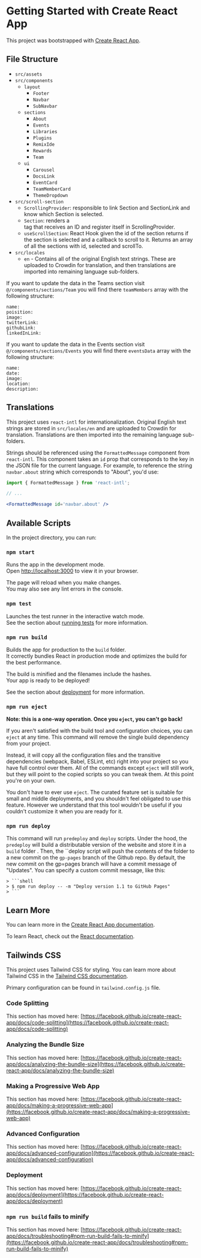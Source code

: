 # Getting Started with Create React App

This project was bootstrapped with [Create React App](https://github.com/facebook/create-react-app).

## File Structure

- `src/assets`
- `src/components`
  - `layout`
    - `Footer`
    - `Navbar`
    - `SubNavbar`
  - `sections`
    - `About`
    - `Events`
    - `Libraries`
    - `Plugins`
    - `RemixIde`
    - `Rewards`
    - `Team`
  - `ui`
    - `Carousel`
    - `DocsLink`
    - `EventCard`
    - `TeamMemberCard`
    - `ThemeDropdown`
- `src/scroll-section`
  - `ScrollingProvider`: responsible to link Section and SectionLink and know which Section is selected.
  - `Section`: renders a <section /> tag that receives an ID and register itself in ScrollingProvider.
  - `useScrollSection`: React Hook given the id of the section returns if the section is selected and a callback to scroll to it. Returns an array of all the sections with id, selected and scrollTo.
- `src/locales`
  - `en` - Contains all of the original English text strings. These are uploaded to Crowdin for translation, and then translations are imported into remaining language sub-folders.
  
If you want to update the data in the Teams section visit `@/components/sections/Team` you will find there `teamMembers` array with the following structure:

```
name: 
poisition:
image:
twitterLink:
githubLink:
linkedInLink:
```

If you want to update the data in the Events section visit `@/components/sections/Events` you will find there `eventsData` array with the following structure:

```
name:
date:
image:
location: 
description:
```

## Translations

This project uses `react-intl` for internationalization. Original English text strings are stored in `src/locales/en` and are uploaded to Crowdin for translation. Translations are then imported into the remaining language sub-folders.

Strings should be referenced using the `FormattedMessage` component from `react-intl`. This component takes an `id` prop that corresponds to the key in the JSON file for the current language. For example, to reference the string `navbar.about` string which corresponds to "About", you'd use:

```jsx
import { FormattedMessage } from 'react-intl';

// ...

<FormattedMessage id='navbar.about' />
```

## Available Scripts

In the project directory, you can run:

### `npm start`

Runs the app in the development mode.\
Open [http://localhost:3000](http://localhost:3000) to view it in your browser.

The page will reload when you make changes.\
You may also see any lint errors in the console.

### `npm test`

Launches the test runner in the interactive watch mode.\
See the section about [running tests](https://facebook.github.io/create-react-app/docs/running-tests) for more information.

### `npm run build`

Builds the app for production to the `build` folder.\
It correctly bundles React in production mode and optimizes the build for the best performance.

The build is minified and the filenames include the hashes.\
Your app is ready to be deployed!

See the section about [deployment](https://facebook.github.io/create-react-app/docs/deployment) for more information.

### `npm run eject`

**Note: this is a one-way operation. Once you `eject`, you can't go back!**

If you aren't satisfied with the build tool and configuration choices, you can `eject` at any time. This command will remove the single build dependency from your project.

Instead, it will copy all the configuration files and the transitive dependencies (webpack, Babel, ESLint, etc) right into your project so you have full control over them. All of the commands except `eject` will still work, but they will point to the copied scripts so you can tweak them. At this point you're on your own.

You don't have to ever use `eject`. The curated feature set is suitable for small and middle deployments, and you shouldn't feel obligated to use this feature. However we understand that this tool wouldn't be useful if you couldn't customize it when you are ready for it.

### `npm run deploy`

This command will run `predeploy` and `deploy` scripts. Under the hood, the `predeploy` will build a distributable version of the website and store it in a `build` folder . Then, the ``deploy script will push the contents of the folder to a new commit on the `gp-pages` branch of the Github repo.
By default, the new commit on the gp=pages branch will have a commit message of "Updates". You can specify a custom commit message, like this:

    > ```shell
    > $ npm run deploy -- -m "Deploy version 1.1 to GitHub Pages"
    > ```

## Learn More

You can learn more in the [Create React App documentation](https://facebook.github.io/create-react-app/docs/getting-started).

To learn React, check out the [React documentation](https://reactjs.org/).

## Tailwinds CSS

This project uses Tailwind CSS for styling. You can learn more about Tailwind CSS in the [Tailwind CSS documentation](https://tailwindcss.com/docs).

Primary configuration can be found in `tailwind.config.js` file.

### Code Splitting

This section has moved here: [https://facebook.github.io/create-react-app/docs/code-splitting](https://facebook.github.io/create-react-app/docs/code-splitting)

### Analyzing the Bundle Size

This section has moved here: [https://facebook.github.io/create-react-app/docs/analyzing-the-bundle-size](https://facebook.github.io/create-react-app/docs/analyzing-the-bundle-size)

### Making a Progressive Web App

This section has moved here: [https://facebook.github.io/create-react-app/docs/making-a-progressive-web-app](https://facebook.github.io/create-react-app/docs/making-a-progressive-web-app)

### Advanced Configuration

This section has moved here: [https://facebook.github.io/create-react-app/docs/advanced-configuration](https://facebook.github.io/create-react-app/docs/advanced-configuration)

### Deployment

This section has moved here: [https://facebook.github.io/create-react-app/docs/deployment](https://facebook.github.io/create-react-app/docs/deployment)

### `npm run build` fails to minify

This section has moved here: [https://facebook.github.io/create-react-app/docs/troubleshooting#npm-run-build-fails-to-minify](https://facebook.github.io/create-react-app/docs/troubleshooting#npm-run-build-fails-to-minify)

